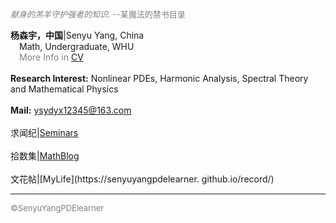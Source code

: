 <style>
.bjimg{
  position: fixed;
  top: 0;
  left: 0;
  width:100%;
height:100%;
min-width: 1000px;
z-index:-10;
zoom: 1;
  background-image: url();
  background-repeat: no-repeat;
  background-size: contain;
  background-position: center 0;
  opacity: 0.3;
  }
</style>
<head>    
<script src="https://cdn.mathjax.org/mathjax/latest/MathJax.js?config=TeX-AMS-MML_HTMLorMML" type="text/javascript"></script>
<script type="text/x-mathjax-config">
MathJax.Hub.Config({
        tex2jax: {
        skipTags: ['script', 'noscript', 'style', 'textarea', 'pre'],
        inlineMath: [['$','$']]
        }
});
</script>
</head>
<div class="bjimg"></div>

*<font size="2" color="grey">献身的羔羊守护强者的知识.</font>* <font size="2" color="grey">--某魔法的禁书目录</font><br/>

<b>杨森宇，中国</b>|Senyu Yang, China<br>
 &emsp;Math, Undergraduate, WHU<br>
 &emsp;<font color="grey">More Info in</font> [CV](https://raw.github.com/SenyuYangPDELearner/SenyuYangPDELearner.github.io/main/images/CV20240528.pdf)<br/><br/>
<b>Research Interest:</b> Nonlinear PDEs, Harmonic Analysis, Spectral Theory and Mathematical Physics<br/><br/>
<b>Mail:</b> ysydyx12345@163.com<br/><br/>
求闻纪|[Seminars](https://SenyuYangPDELearner.github.io/seminars/)<br/><br/>
拾数集|[MathBlog](https://SenyuYangPDELearner.github.io/blog/)<br/><br/>
文花帖|[MyLife](https://senyuyangpdelearner. github.io/record/)

***

<font size="2" color="grey">&copy;SenyuYangPDElearner</font>
